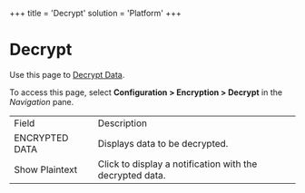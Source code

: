+++
title = 'Decrypt'
solution = 'Platform'
+++

# Decrypt

<div class="use">

Use this page to [Decrypt Data](../../WebApp_Dev/Decrypt%20Data.htm).

</div>

To access this page, select **Configuration \> Encryption \> Decrypt**
in the *Navigation*
pane.

|                |                                                          |
| -------------- | -------------------------------------------------------- |
| Field          | Description                                              |
| ENCRYPTED DATA | Displays data to be decrypted.                           |
| Show Plaintext | Click to display a notification with the decrypted data. |
